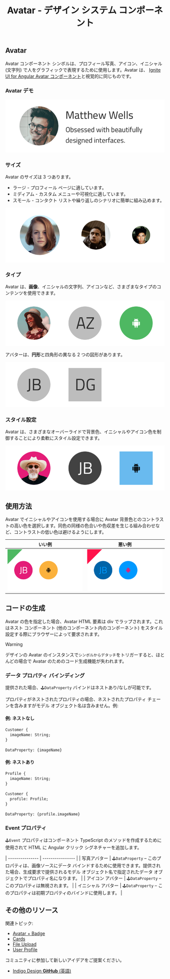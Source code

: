 ﻿---
title: Avatar - デザイン システム コンポーネント
_description: Avatar コンポーネント シンボルは、個人情報を画像で表します。
_keywords: デザイン システム, Sketch, Ignite UI for Angular, コンポーネント, UI ライブラリ, ウィジェット
_language: ja
---

## Avatar

Avatar コンポーネント シンボルは、プロフィール写真、アイコン、イニシャル (文字列) で人をグラフィックで表現するために使用します。Avatar は、 [Ignite UI for Angular Avatar コンポーネント](https://jp.infragistics.com/products/ignite-ui-angular/angular/components/avatar.html)と視覚的に同じものです。

### Avatar デモ

![](../images/avatar_demo.png)

### サイズ

Avatar のサイズは 3 つあります。

- ラージ - プロフィール ページに適しています。
- ミディアム - カスタム メニューや可視化に適しています。
- スモール - コンタクト リストや繰り返しのシナリオに簡単に組み込めます。

![](../images/avatar_sizes.png)

### タイプ

Avatar は、**画像**、イニシャルの文字列、アイコンなど、さまざまなタイプのコンテンツを使用できます。

![](../images/avatar_content.png)

アバターは、**円形**と四角形の異なる 2 つの図形があります。

![](../images/avatar_type.png)

### スタイル設定

Avatar は、さまざまなオーバーライドで背景色、イニシャルやアイコン色を制御することにより柔軟にスタイル設定できます。

![](../images/avatar_styling.png)

## 使用方法

Avatar でイニシャルやアイコンを使用する場合に Avatar 背景色とのコントラストの高い色を選択します。同色の同様の色合いや色収差を生じる組み合わせなど、コントラストの低い色は避けるようにします。

| いい例                            | 悪い例                           |
| ----------------------------- | ------------------------------- |
| ![](../images/avatar_do1.png) | ![](../images/avatar_dont1.png) |

## コードの生成

Avatar の色を指定した場合、Avatar HTML 要素は div でラップされます。これはネスト コンポーネント (他のコンポーネント内のコンポーネント) をスタイル設定する際にブラウザーによって要求されます。

> [!WARNING]
> デザインの Avatar のインスタンスで`シンボルからデタッチ`をトリガーすると、ほとんどの場合で Avatar のためのコード生成機能が失われます。

### データ プロパティ バインディング

提供された場合、`🕹️DataProperty` バインドはネストあり/なしが可能です。

プロパティがネストされたプロパティの場合、ネストされたプロパティ チェーンを含みますがモデル オブジェクト名は含みません。例:

#### 例: ネストなし

```PseudoCode
Customer {
  imageName: String;
}

DataProperty: {imageName}
```

#### 例: ネストあり

```PseudoCode
Profile {
  imageName: String;
}

Customer {
  profile: Profile;
}

DataProperty: {profile.imageName}
```

### Event プロパティ

`🕹️Event` プロパティはコンポーネント TypeScript のメソッドを作成するために使用されて HTML に Angular クリック シグネチャーを追加します。

| --------------- | ---------------- |
| 写真アバター  | `🕹️DataProperty` – このプロパティは、画像ソースにデータ バインドするために使用できます。提供された場合、生成要求で提供されるモデル オブジェクト名で指定されたデータ オブジェクトでプロパティ名になります。 |
| アイコン アバター     | `🕹️DataProperty` – このプロパティは無視されます。 |
| イニシャル アバター | `🕹️DataProperty` – このプロパティは初期プロパティのバインドに使用します。 |

## その他のリソース

関連トピック:

- [Avatar + Badge](avatar+badge.md)
- [Cards](cards.md)
- [File Upload](fileUpload.md)
- [User Profile](userProfile.md)
  <div class="divider--half"></div>

コミュニティに参加して新しいアイデアをご提案ください。

- [Indigo Design **GitHub** (英語)](https://github.com/IgniteUI/design-system-docfx)
